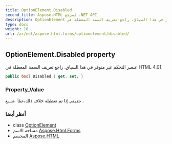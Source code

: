 ```yaml
---
title: OptionElement.Disabled
second_title: Aspose.HTML لمرجع .NET API
description: OptionElement ملكية. عنصر التحكم غير متوفر في هذا السياق. راجع تعريف السمة المعطلة في HTML 4.01.
type: docs
weight: 10
url: /ar/net/aspose.html.forms/optionelement/disabled/
---
```

## OptionElement.Disabled property

عنصر التحكم غير متوفر في هذا السياق. راجع تعريف السمة المعطلة في HTML 4.01.

```csharp
public bool Disabled { get; set; }
```

### Property_Value

`حقيقي` إذا تم تعطيله خلاف ذلك،`خطأ شنيع` .

### أنظر أيضا

* class [OptionElement](../)
* مساحة الاسم [Aspose.Html.Forms](../../optionelement/)
* المجسم [Aspose.HTML](../../../)


